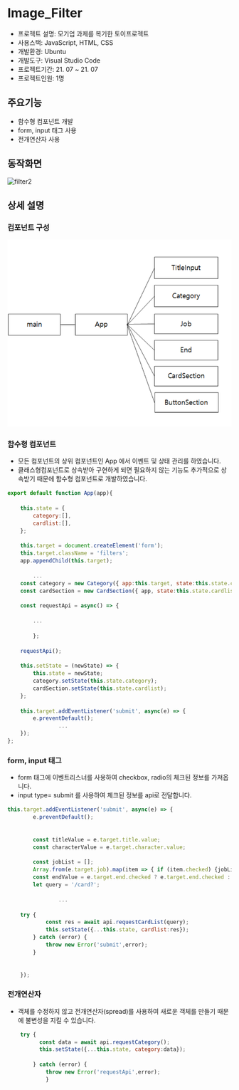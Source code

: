 # Image_Filter


- 프로젝트 설명: 모기업 과제를 복기한 토이프로젝트
- 사용스택: JavaScript, HTML, CSS
- 개발환경: Ubuntu
- 개발도구: Visual Studio Code
- 프로젝트기간: 21. 07 ~ 21. 07
- 프로젝트인원: 1명

## 주요기능


- 함수형 컴포넌트 개발
- form, input 태그 사용
- 전개연산자 사용

## 동작화면

![filter2](https://user-images.githubusercontent.com/39517396/125640139-861d78c9-6a99-48fe-9ebb-2252ca5eb257.gif)


## 상세 설명


### 컴포넌트 구성

<img src="https://github.com/seounjin/VanillaJs/blob/main/image_filter/img/filter_conpoment.png" width=600  />

### 함수형 컴포넌트

- 모든 컴포넌트의 상위 컴포넌트인 App 에서 이벤트 및 상태 관리를 하였습니다.
- 클래스형컴포넌트로 상속받아 구현하게 되면 필요하지 않는 기능도 추가적으로 상속받기 때문에 함수형 컴포넌트로 개발하였습니다.

```jsx
export default function App(app){

    this.state = {
        category:[],
        cardlist:[],
    };

    this.target = document.createElement('form');
    this.target.className = 'filters';
    app.appendChild(this.target);
	 
		...
    const category = new Category({ app:this.target, state:this.state.category });
    const cardSection = new CardSection({ app, state:this.state.cardlist });

    const requestApi = async() => {
		
		...
    
		};
    
    requestApi();    

    this.setState = (newState) => {
        this.state = newState;
        category.setState(this.state.category);
        cardSection.setState(this.state.cardlist);
    };

    this.target.addEventListener('submit', async(e) => {
        e.preventDefault(); 
				...
    });
};
```

### form, input 태그

- form 태그에 이벤트리스너를 사용하여 checkbox, radio의 체크된 정보를 가져옵니다.
- input type= submit 를 사용하여 체크된 정보를 api로 전달합니다.

```jsx
this.target.addEventListener('submit', async(e) => {
        e.preventDefault(); 
        

        const titleValue = e.target.title.value;        
        const characterValue = e.target.character.value;    
        
        const jobList = [];
        Array.from(e.target.job).map(item => { if (item.checked) {jobList.push(item.value)}});
        const endValue = e.target.end.checked ? e.target.end.checked : '';     
        let query = '/card?';
		    
				...
        
	try {
            const res = await api.requestCardList(query);
            this.setState({...this.state, cardlist:res});
        } catch (error) {
            throw new Error('submit',error);
        }

        
    });
```

### 전개연산자

- 객체를 수정하지 않고 전개연산자(spread)를 사용하여 새로운 객체를 만들기 때문에 불변성을 지킬 수 있습니다.

```jsx
	try {
          const data = await api.requestCategory();
          this.setState({...this.state, category:data});

        } catch (error) {
            throw new Error('requestApi',error);
		    }
```
